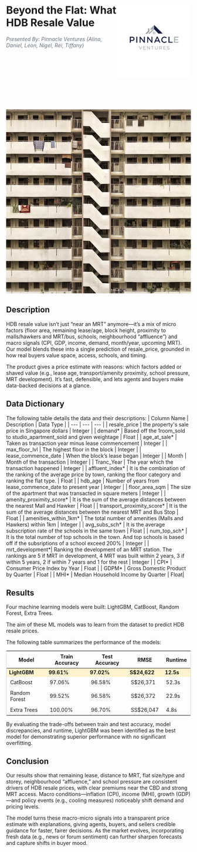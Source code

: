 # Beyond the Flat: What Really Drives HDB Resale Value 
<img src=".\images\pinnacle_logo1.png" height="200" align="right" alt="Pinncale Ventures" style="position:relative; top:-85px;">

<p style="color:#6a737d; font-style:italic;">
  Presented By: Pinnacle Ventures (Alina, Daniel, Leon, Nigel, Rei, Tiffany)
</p>
<img src=".\images\hdb_photo.jpg" height = "500" alt="Pinnacle Ventures" >

## Description
HDB resale value isn’t just “near an MRT” anymore—it’s a mix of micro factors (floor area, remaining lease/age, block height, proximity to malls/hawkers and MRT/bus, schools, neighbourhood “affluence”) and macro signals (CPI, GDP, income, demand, month/year, upcoming MRT). Our model blends these into a single prediction of resale_price, grounded in how real buyers value space, access, schools, and timing.

The product gives a price estimate with reasons: which factors added or shaved value (e.g., lease age, transport/amenity proximity, school pressure, MRT development). It’s fast, defensible, and lets agents and buyers make data-backed decisions at a glance.

## Data Dictionary
The following table details the data and their descriptions:
| Column Name	| Description	| Data Type |
| --- | --- | --- | 
| resale_price | the property's sale price in Singapore dollars | Integer |
| demand* | Based off the 1room_sold to studio_apartment_sold and given weightage | Float |
| age_at_sale*  | Taken as transaction year minus lease commencement  | Integer |
| max_floor_lvl | The highest floor in the block | Integer |
| lease_commence_date | When the block’s lease began | Integer |
| Month | Month of the transaction | Integer |
| Tranc_Year  | The year which the transaction happened | Integer |
| affluent_index* | It is the combination of the ranking of the average price by town, ranking the floor category and ranking the flat type. | Float |
| hdb_age  | Number of years from lease_commence_date to present year | Integer |
| floor_area_sqm  | The size of the apartment that was transacted in square meters | Integer |
| amenity_proximity_score* | It is the sum of the average distances between the nearest Mall and Hawker | Float |
| transport_proximity_score* | It is the sum of the average distances between the nearest MRT and Bus Stop | Float |
| amenities_within_1km* | The total number of amenities (Malls and Hawkers) within 1km | Integer |
| avg_subs_sch* | It is the average subscription rate of the schools in the same town | Float |
| num_top_sch* | It is the total number of top schools in the town. And top schools is based off if the subsriptions of a school exceed 200% | Integer |
| mrt_development*| Ranking the development of an MRT station. The rankings are 5 if MRT in development, 4 MRT was built within 2 years, 3 if within 5 years, 2 if within 7 years and 1 for the rest | Integer |
| CPI* | Consumer Price Index by Year | Float |
| GDPM* | Gross Domestic Product by Quarter | Float |
| MHI* | Median Household Income by Quarter | Float|

## Results
Four machine learning models were built: LightGBM, CatBoost, Random Forest, Extra Trees.

The aim of these ML models was to learn from the dataset to predict HDB resale prices.

The following table summarizes the performance of the models:

<table style="border:1px solid #d0d7de; border-collapse:collapse; width:100%;">
  <thead>
    <tr>
      <th style="padding:6px 10px;">Model</th>
      <th style="padding:6px 10px;">Train Accuracy</th>
      <th style="padding:6px 10px;">Test Accuracy</th>
      <th style="padding:6px 10px;">RMSE</th>
      <th style="padding:6px 10px;">Runtime</th>
    </tr>
  </thead>
  <tbody>
<tr style="background:#fff3cd;"> <!-- Light yellow highlight -->
      <td><strong>LightGBM</strong></td>
      <td><strong>99.61%<strong></td><td><strong>97.02%<strong></td><td><strong>S$24,622<strong></td><td><strong>12.5s<strong></td>
    </tr>
    </tr>
    <tr>
      <td style="padding:6px 10px;">CatBoost</td>
      <td style="padding:6px 10px;">97.06%</td>
      <td style="padding:6px 10px;">96.58%</td>
      <td style="padding:6px 10px;">S$26,371</td>
      <td style="padding:6px 10px;">52.3s</td>
    </tr>
    <tr>
      <td style="padding:6px 10px;">Random Forest</td>
      <td style="padding:6px 10px;">99.52%</td>
      <td style="padding:6px 10px;">96.58%</td>
      <td style="padding:6px 10px;">S$26,372</td>
      <td style="padding:6px 10px;">22.9s</td>
    </tr>
        <tr>
      <td style="padding:6px 10px;">Extra Trees</td>
      <td style="padding:6px 10px;">100.00%</td>
      <td style="padding:6px 10px;">96.70%</td>
      <td style="padding:6px 10px;">SS$26,047</td>
      <td style="padding:6px 10px;">4.8s</td>
    </tr>
  </tbody>
</table>



By evaluating the trade-offs between train and test accuracy, model discrepancies, and runtime, LightGBM was been identified as the best model for demonstrating superior performance with no significant overfitting.


## Conclusion
Our results show that remaining lease, distance to MRT, flat size/type and storey, neighbourhood “affluence,” and school pressure are consistent drivers of HDB resale prices, with clear premiums near the CBD and strong MRT access. Macro conditions—inflation (CPI), income (MHI), growth (GDP)—and policy events (e.g., cooling measures) noticeably shift demand and pricing levels.

The model turns these macro-micro signals into a transparent price estimate with explanations, giving agents, buyers, and sellers credible guidance for faster, fairer decisions. As the market evolves, incorporating fresh data (e.g., news or forum sentiment) can further sharpen forecasts and capture shifts in buyer mood.
